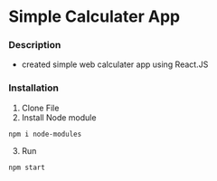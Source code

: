 # Simple Calculater App

### Description
- created simple web calculater app using React.JS

### Installation 

1. Clone File
2. Install Node module
```
npm i node-modules
 ```
 3. Run
```
npm start
 ```
